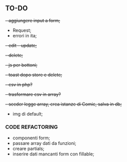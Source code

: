 ## TO-DO

~~- aggiungere input a form;~~

-   Request;
-   errori in ita;

~~- edit - update;~~

~~- delete;~~

~~- js per bottoni;~~

~~- toast dopo store e delete;~~

~~- csv in php?~~

~~- trasformare csv in array?~~

~~- seeder legge array, crea istanze di Comic, salva in db;~~

-   img di default;

### CODE REFACTORING

-   componenti form;
-   passare array dati da funzioni;
-   creare partials;
-   inserire dati mancanti form con fillable;
